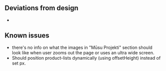 ## Deviations from design
  - 

## Known issues 
  - there's no info on what the images in "Mūsu Projekti" section should look like when user zooms out the page or uses an ultra wide screen.
  - Should position product-lists dynamically (using offsetHeight) instead of set px.